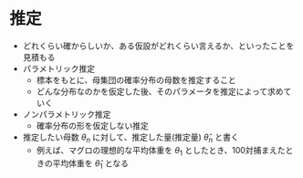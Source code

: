 # 推定

- どれくらい確からしいか、ある仮設がどれくらい言えるか、といったことを見積もる
- パラメトリック推定
  - 標本をもとに、母集団の確率分布の母数を推定すること
  - どんな分布なのかを仮定した後、そのパラメータを推定によって求めていく
- ノンパラメトリック推定
  - 確率分布の形を仮定しない推定
- 推定したい母数 $\theta_n$ に対して、推定した量(推定量) $\hat \theta_n$ と書く
  - 例えば、マグロの理想的な平均体重を $\theta_1$ としたとき、100対捕まえたときの平均体重を $\hat \theta_1$ となる